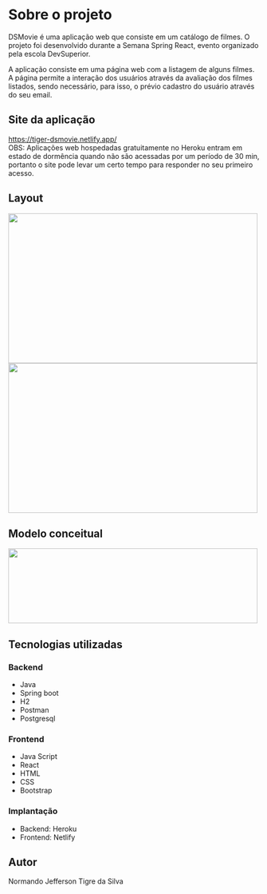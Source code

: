 # Sobre o projeto
DSMovie é uma aplicação web que consiste em um catálogo de filmes. O projeto foi desenvolvido durante a Semana Spring React, evento organizado pela escola DevSuperior.

A aplicação consiste em uma página web com a listagem de alguns filmes. A página permite a interação dos usuários através da avaliação dos filmes 
listados, sendo necessário, para isso, o prévio cadastro do usuário através do seu email.

## Site da aplicação
https://tiger-dsmovie.netlify.app/
 <br/>
OBS: Aplicações web hospedadas gratuitamente no Heroku entram em estado de dormência quando não são acessadas por um período de 30 min, portanto o site pode levar um certo tempo para responder no seu primeiro acesso. 

## Layout
<div>
 <img src="https://user-images.githubusercontent.com/85883895/168683708-ff307265-183d-4219-858d-fbd5fa935c60.png" width="500px" height="300px" /> <br/>
 <img src="https://user-images.githubusercontent.com/85883895/168684004-e4312b5a-8e58-4a7e-b5f9-14b84b66fa7d.png" width="500px" height="300px" />
</div>

## Modelo conceitual
<div>
 <img src="https://user-images.githubusercontent.com/85883895/168684457-0354e2ad-aeac-40c8-b98e-a40b0dbd47c9.png" width="500px" height="150px" /> 
</div>

## Tecnologias utilizadas

### Backend
- Java
- Spring boot
- H2
- Postman
- Postgresql

### Frontend
- Java Script
- React
- HTML
- CSS
- Bootstrap

### Implantação
- Backend: Heroku
- Frontend: Netlify

## Autor
Normando Jefferson Tigre da Silva
